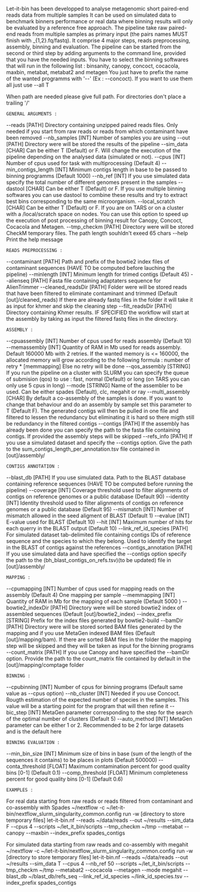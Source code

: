 Let-it-bin has been developped to analyse metagenomic short paired-end reads data from multiple samples
It can be used on simulated data to benchmark binners performance or real data where binning results will only be evaluated by a reference free approach.
The pipeline take raw paired-end reads from multiple samples as primary input (the pairs names MUST finish with _{1,2}.fq/fastq). It comprise 4 major steps, reads preprocessing, assembly, binning and evaluation.
The pipeline can be started from the second or third step by adding arguments to the command line, provided that you have the needed inputs.
You have to select the binning softwares that will run in the following list :
  binsanity, canopy, concoct, cocacola, maxbin, metabat, metabat2 and metagen
You just have to prefix the name of the wanted programms with '--' (Ex : --concoct).
If you want to use them all just use --all T

When path are needed please give full path. For directories don't place a trailing '/' 

    GENERAL ARGUMENTS :

  --reads [PATH] Directory containing unzipped paired reads files.
Only needed if you start from raw reads or reads from which contaminant have been removed
  --nb_samples [INT] Number of samples you are using
  --out [PATH] Directory were will be stored the results of the pipeline
  --sim_data [CHAR] Can be either T (Default) or F. Will change the execution of the pipeline depending on the analysed data (simulated or not).
  --cpus [INT] Number of cpus used for task with multiprocessing (Default 4)
  --min_contigs_length [INT] Minimum contigs length in base to be passed to binning programms (Default 1000)
  --nb_ref [INT] If you use simulated data specify the total number of different genomes present in the samples
  --dastool [CHAR] Can be either T (Default) or F. If you use multiple binning softwares you can use dastool to combine these results and try to extract best bins corresponding to the same microorganism.
  --local_scratch [CHAR] Can be either T (Default) or F. If you are on TARS or on a cluster with a /local/scratch space on nodes. You can use this option to speed up the execution of post processing of binning result for Canopy, Concoct, Cocacola and Metagen.
  --tmp_checkm [PATH] Directory were will be stored CheckM temporary files. The path length souhldn't exeed 65 chars
  --help Print the help message

    READS PREPROCESSING :

  --contaminant [PATH] Path and prefix of the bowtie2 index files of contaminant sequences (HAVE TO be computed before lauching the pipeline)
  --minlength [INT] Minimum length for trimed contigs (Default 45)
  --alienseq [PATH] Fasta file containing adaptaters sequence for AlienTrimmer
  --cleaned_readsDir [PATH] Folder were will be stored reads that have been filtered to eliminate contaminant and trimmed (Default [out]/cleaned_reads)
If there are already fastq files in the folder it will take it as input for khmer and skip the cleaning step
  --filt_readsDir [PATH] Directory containing Khmer results.
IF SPECIFIED the workflow will start at the assembly by taking as input the filtered fastq files in the directory.

    ASSEMBLY :

  --cpuassembly [INT] Number of cpus used for reads assembly (Default 10)
  --memassembly [INT] Quantity of RAM in Mb used for reads assembly. Default 160000 Mb with 2 retries. If the wanted memory is <= 160000, the allocated memory will grow according to the following formula : number of retry * [memmapping]
Else no retry will be done
  --qos_assembly [STRING] If you run the pipeline on a cluster with SLURM you can specify the queue of submision (qos) to use : fast, normal (Default) or long (on TARS you can only use 5 cpus in long)
  --mode [STRING] Name of the assembler to be used. Can be either spades (Default), clc, megahit or ray
  --multi_assembly [CHAR] By default a co-assembly of the samples is done. If you want to change that behaviour and do an assembly by sample set this parameter to T (Default F). The generated contigs will then be pulled in one file and filtered to lessen the redundancy but eliminating it is hard so there migth still be redundancy in the filtered contigs
  --contigs [PATH] If the assembly has already been done you can specify the path to the fasta file containing contigs. If provided the assembly steps will be skipped
  --refs_info [PATH] If you use a simulated dataset and specify the --contigs option. Give the path to the sum_contigs_length_per_annotation.tsv file contained in [out]/assembly/

    CONTIGS ANNOTATION :

  --blast_db [PATH] If you use simulated data. Path to the BLAST database containing reference sequences (HAVE TO be computed before running the pipeline)
  --coverage [INT] Coverage threshold used to filter alignments of contigs on reference genomes or a public database (Default 90)
  --identity [INT] Identity threshold used to filter alignments of contigs on reference genomes or a public database (Default 95)
  --mismatch [INT] Number of mismatch allowed in the seed aligment of BLAST (Default 1)
  --evalue [INT] E-value used for BLAST (Default 10)
  --hit [INT] Maximum number of hits for each querry in the BLAST output (Default 10)
  --link_ref_id_species [PATH] For simulated dataset tab-delimited file containing contigs IDs of reference sequence and the species to which they belong. Used to identify the target in the BLAST of contigs against the references
  --contigs_annotation [PATH] If you use simulated data and have specified the --contigs option specify the path to the (bh_blast_contigs_on_refs.tsv)(to be updated) file in [out]/assembly/

    MAPPING :

  --cpumapping [INT] Number of cpus used for mapping reads on the assembly (Default 4)
  One mapping per sample
  --memmapping [INT] Quantity of RAM in Mb for the mapping of each sample (Default 5000 )
  --bowtie2_indexDir [PATH] Directory were will be stored bowtie2 index of assembled sequences (Default [out]/bowtie2_index)
  --index_prefix [STRING] Prefix for the index files generated by bowtie2-build
  --bamDir [PATH] Directory were will be stored sorted BAM files generated by the mapping and if you use MetaGen indexed BAM files (Default [out]/mapping/bam). If there are sorted BAM files in the folder the mapping step will be skipped and they will be taken as input for the binning programs
  --count_matrix [PATH] If you use Canopy and have specified the --bamDir option. Provide the path to the count_matrix file contained by default in the [out]/mapping/comptage folder

    BINNING :

  --cpubinning [INT] Number of cpus for binning programs (Default same value as --cpus option)
  --nb_cluster [INT] Needed if you use Concoct. Rougth estimation of the expected number of species in the samples. This value will be a starting point for the program that will then refine it
  --bic_step [INT] MetaGen parameter corresponding to the step for the search of the optimal number of clusters (Default 5)
  --auto_method [INT] MetaGen parameter can be either 1 or 2. Recommended to be 2 for large datasets and is the default here

    BINNING EVALUATION :

  --min_bin_size [INT] Minimum size of bins in base (sum of the length of the sequences it contains) to be places in plots (Default 500000)
  --conta_threshold [FLOAT] Maximum contamination percent for good quality bins [0-1] (Default 0.1)
  --comp_threshold [FLOAT] Minimum completeness percent for good quality bins [0-1] (Default 0.6)

    EXAMPLES :

  For real data starting from raw reads or reads filtered from contaminant and co-assembly with Spades
  ~/nextflow -c ~/let-it-bin/nextflow_slurm_singularity_common.config run -w [directory to store temporary files] let-it-bin.nf --reads ~/data/reads --out ~/results --sim_data F --cpus 4
  --scripts ~/let_it_bin/scripts --tmp_checkm ~/tmp --metabat --canopy --maxbin 
   --index_prefix spades_contigs

  For simulated data starting from raw reads and co-assembly with megahit
  ~/nextflow -c ~/let-it-bin/nextflow_slurm_singularity_common.config run -w [directory to store temporary files] let-it-bin.nf --reads ~/data/reads --out ~/results --sim_data T --cpus 4
  --nb_ref 50 --scripts ~/let_it_bin/scripts --tmp_checkm ~/tmp
  --metabat2 --cocacola --metagen --mode megahit
  --blast_db ~/blast_db/refs_seq --link_ref_id_species ~/link_id_species.tsv
  --index_prefix spades_contigs

